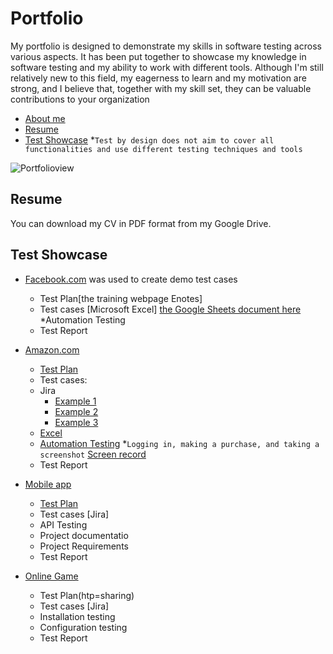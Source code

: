 # Portfolio
My portfolio is designed to demonstrate my skills in software testing across various aspects. It has been put together to showcase my knowledge in software testing and my ability to work with different tools. Although I'm still relatively new to this field, my eagerness to learn and my motivation are strong, and I believe that, together with my skill set, they can be valuable contributions to your organization
- [About me](#about-me)
- [Resume](#Resume)
- [Test Showcase](#Test-Showcase) *`Test by design does not aim to cover all functionalities and use different testing techniques and tools`

  
![Portfolioview](https://github.com/Michal134/Portfolio/assets/128796710/b4c2fa60-789e-4948-ae70-f17af4cc53ec)

## Resume
You can download my CV in PDF format from my Google Drive.
## Test Showcase

- [Facebook.com](Facebook.com) was used to create demo test cases
  * Test Plan[the training webpage Enotes]
  * Test cases [Microsoft Excel] [the Google Sheets document here](https://docs.google.com/spreadsheets/d/1PTc-aPCKWBm4B3aaTPsvJ5wgW0P-KkpvaclZAbQzTZY/edit#gid=0)
  *Automation Testing
  * Test Report

- [Amazon.com](Amazon.com)
  * [Test Plan](https://1drv.ms/w/s!ArG27EA3d8gegxqUSbn9LEeqW8RR?e=iF3uII)
  * Test cases:
  * Jira
    * [Example 1](https://drive.google.com/file/d/1yuEGeTquIAkowdwTitbQ93QFCtVNLN0B/view?usp=sharing)
    * [Example 2](https://drive.google.com/file/d/1gwx4aCIhyKprnH7xrZZRVHKw1QBNQN9g/view?usp=sharing)
    * [Example 3](https://drive.google.com/file/d/1hY-k3XcQm_0fp_2x4XGrx3QQ_WLxMtUO/view?usp=sharing)
  * [Excel](https://drive.google.com/file/d/1jclZW82by1_m1FDoIZYiNWQbu9zPtC93/view?usp=sharing) 
  * [Automation Testing](https://github.com/Michal134/Amazon.git) *`Logging in, making a purchase, and taking a screenshot` [Screen record](https://drive.google.com/file/d/1R6yy10S5acyXwyZDhN0HkUD4sgjxV77e/view?usp=sharing)
  * Test Report
 
- [Mobile app](Amazon.com)
  * [Test Plan]([https://1drv.ms/w/s!ArG27EA3d8gegxrUSVLhuZlxKlnU?e=eikNkr)
  * Test cases [Jira]
  * API Testing
  * Project documentatio
  * Project Requirements
  * Test Report

- [Online Game](Amazon.com)
  * Test Plan(htp=sharing)
  * Test cases [Jira]
  * Installation testing
  * Configuration testing
  * Test Report

